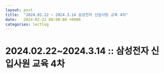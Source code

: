 ```yaml
---
layout: post
title:  "2024.02.22 ~ 2024.3.14 삼성전자 신입사원 교육 4차"
date:   2024-02-22 09:00:00 +0900
categories: lectlog
---
```


# 2024.02.22~2024.3.14 :: 삼성전자 신입사원 교육 4차
